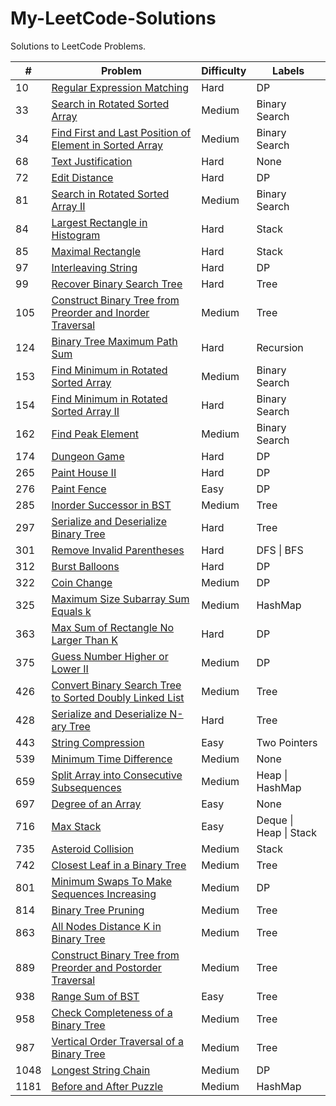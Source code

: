 # My-LeetCode-Solutions
Solutions to LeetCode Problems.


| # | Problem | Difficulty | Labels |
|---| ------- | ---------- | ------ |
|10|[Regular Expression Matching](https://github.com/cswsq96/My-LeetCode-Solutions/blob/master/Problems/10.%20Regular%20Expression%20Matching.md)|Hard| DP |
|33|[Search in Rotated Sorted Array](https://github.com/cswsq96/My-LeetCode-Solutions/blob/master/Problems/33.%20Search%20in%20Rotated%20Sorted%20Array.md)|Medium| Binary Search |
|34|[Find First and Last Position of Element in Sorted Array](https://github.com/cswsq96/My-LeetCode-Solutions/blob/master/Problems/34.%20Find%20First%20and%20Last%20Position%20of%20Element%20in%20Sorted%20Array.md)|Medium| Binary Search |
|68|[Text Justification](https://github.com/cswsq96/My-LeetCode-Solutions/blob/master/Problems/68.%20Text%20Justification.md)|Hard| None |
|72|[Edit Distance](https://github.com/cswsq96/My-LeetCode-Solutions/blob/master/Problems/72.%20Edit%20Distance.md)|Hard| DP |
|81|[Search in Rotated Sorted Array II](https://github.com/cswsq96/My-LeetCode-Solutions/blob/master/Problems/81.%20Search%20in%20Rotated%20Sorted%20Array%20II.md)|Medium| Binary Search |
|84|[Largest Rectangle in Histogram](https://github.com/cswsq96/My-LeetCode-Solutions/blob/master/Problems/84.%20Largest%20Rectangle%20in%20Histogram.md)|Hard| Stack |
|85|[Maximal Rectangle](https://github.com/cswsq96/My-LeetCode-Solutions/blob/master/Problems/85.%20Maximal%20Rectangle.md)|Hard| Stack |
|97|[Interleaving String](https://github.com/cswsq96/My-LeetCode-Solutions/blob/master/Problems/97.%20Interleaving%20String.md)|Hard| DP |
|99|[Recover Binary Search Tree](https://github.com/cswsq96/My-LeetCode-Solutions/blob/master/Problems/99.%20Recover%20Binary%20Search%20Tree.md)|Hard| Tree |
|105|[Construct Binary Tree from Preorder and Inorder Traversal](https://github.com/cswsq96/My-LeetCode-Solutions/blob/master/Problems/105.%20Construct%20Binary%20Tree%20from%20Preorder%20and%20Inorder%20Traversal.md)|Medium|Tree|
|124|[Binary Tree Maximum Path Sum](https://github.com/cswsq96/My-LeetCode-Solutions/blob/master/Problems/124.%20Binary%20Tree%20Maximum%20Path%20Sum.md)|Hard| Recursion |
|153|[Find Minimum in Rotated Sorted Array](https://github.com/cswsq96/My-LeetCode-Solutions/blob/master/Problems/153.%20Find%20Minimum%20in%20Rotated%20Sorted%20Array.md)|Medium| Binary Search |
|154|[Find Minimum in Rotated Sorted Array II](https://github.com/cswsq96/My-LeetCode-Solutions/blob/master/Problems/154.%20Find%20Minimum%20in%20Rotated%20Sorted%20Array%20II.md)|Hard| Binary Search |
|162|[Find Peak Element](https://github.com/cswsq96/My-LeetCode-Solutions/blob/master/Problems/162.%20Find%20Peak%20Element.md)|Medium| Binary Search |
|174|[Dungeon Game](https://github.com/cswsq96/My-LeetCode-Solutions/blob/master/Problems/174.%20Dungeon%20Game.md)|Hard| DP |
|265|[Paint House II](https://github.com/cswsq96/My-LeetCode-Solutions/blob/master/Problems/265.%20Paint%20House%20II.md)|Hard| DP |
|276|[Paint Fence](https://github.com/cswsq96/My-LeetCode-Solutions/blob/master/Problems/276.%20Paint%20Fence.md)|Easy| DP |
|285|[Inorder Successor in BST](https://github.com/cswsq96/My-LeetCode-Solutions/blob/master/Problems/285.%20Inorder%20Successor%20in%20BST.md)|Medium| Tree |
|297|[Serialize and Deserialize Binary Tree](https://github.com/cswsq96/My-LeetCode-Solutions/blob/master/Problems/297.%20Serialize%20and%20Deserialize%20Binary%20Tree.md)|Hard| Tree |
|301|[Remove Invalid Parentheses](https://github.com/cswsq96/My-LeetCode-Solutions/blob/master/Problems/301.%20Remove%20Invalid%20Parentheses.md)|Hard| DFS \| BFS |
|312|[Burst Balloons](https://github.com/cswsq96/My-LeetCode-Solutions/blob/master/Problems/312.%20Burst%20Balloons.md)|Hard| DP |
|322|[Coin Change](https://github.com/cswsq96/My-LeetCode-Solutions/blob/master/Problems/322.%20Coin%20Change.md)|Medium| DP |
|325|[Maximum Size Subarray Sum Equals k](https://github.com/cswsq96/My-LeetCode-Solutions/blob/master/Problems/325.%20Maximum%20Size%20Subarray%20Sum%20Equals%20k.md)|Medium| HashMap |
|363|[Max Sum of Rectangle No Larger Than K](https://github.com/cswsq96/My-LeetCode-Solutions/blob/master/Problems/363.%20Max%20Sum%20of%20Rectangle%20No%20Larger%20Than%20K.md)|Hard| DP |
|375|[Guess Number Higher or Lower II](https://github.com/cswsq96/My-LeetCode-Solutions/blob/master/Problems/375.%20Guess%20Number%20Higher%20or%20Lower%20II.md)|Medium| DP |
|426|[Convert Binary Search Tree to Sorted Doubly Linked List](https://github.com/cswsq96/My-LeetCode-Solutions/blob/master/Problems/426.%20Convert%20Binary%20Search%20Tree%20to%20Sorted%20Doubly%20Linked%20List.md)|Medium| Tree |
|428|[Serialize and Deserialize N-ary Tree](https://github.com/cswsq96/My-LeetCode-Solutions/blob/master/Problems/428.%20Serialize%20and%20Deserialize%20N-ary%20Tree.md)|Hard| Tree |
|443|[String Compression](https://github.com/cswsq96/My-LeetCode-Solutions/blob/master/Problems/443.%20String%20Compression.md)|Easy|Two Pointers|
|539|[Minimum Time Difference](https://github.com/cswsq96/My-LeetCode-Solutions/blob/master/Problems/539.%20Minimum%20Time%20Difference.md)|Medium| None |
|659|[Split Array into Consecutive Subsequences](https://github.com/cswsq96/My-LeetCode-Solutions/blob/master/Problems/659.%20Split%20Array%20into%20Consecutive%20Subsequences.md)|Medium|Heap \| HashMap|
|697|[Degree of an Array](https://github.com/cswsq96/My-LeetCode-Solutions/blob/master/Problems/697.%20Degree%20of%20an%20Array.md)|Easy| None |
|716|[Max Stack](https://github.com/cswsq96/My-LeetCode-Solutions/blob/master/Problems/716.%20Max%20Stack.md)|Easy| Deque \| Heap \| Stack |
|735|[Asteroid Collision](https://github.com/cswsq96/My-LeetCode-Solutions/blob/master/Problems/735.%20Asteroid%20Collision.md)|Medium| Stack |
|742|[Closest Leaf in a Binary Tree](https://github.com/cswsq96/My-LeetCode-Solutions/blob/master/Problems/742.%20Closest%20Leaf%20in%20a%20Binary%20Tree.md)|Medium| Tree |
|801|[Minimum Swaps To Make Sequences Increasing](https://github.com/cswsq96/My-LeetCode-Solutions/blob/master/Problems/801.%20Minimum%20Swaps%20To%20Make%20Sequences%20Increasing.md)|Medium| DP |
|814|[Binary Tree Pruning](https://github.com/cswsq96/My-LeetCode-Solutions/blob/master/Problems/814.%20Binary%20Tree%20Pruning.md)|Medium| Tree |
|863|[All Nodes Distance K in Binary Tree](https://github.com/cswsq96/My-LeetCode-Solutions/blob/master/Problems/863.%20All%20Nodes%20Distance%20K%20in%20Binary%20Tree.md)|Medium| Tree |
|889|[Construct Binary Tree from Preorder and Postorder Traversal](https://github.com/cswsq96/My-LeetCode-Solutions/blob/master/Problems/889.%20Construct%20Binary%20Tree%20from%20Preorder%20and%20Postorder%20Traversal.md)|Medium|Tree|
|938|[Range Sum of BST](https://github.com/cswsq96/My-LeetCode-Solutions/blob/master/Problems/938.%20Range%20Sum%20of%20BST.md)|Easy| Tree |
|958|[Check Completeness of a Binary Tree](https://github.com/cswsq96/My-LeetCode-Solutions/blob/master/Problems/958.%20Check%20Completeness%20of%20a%20Binary%20Tree.md)|Medium| Tree |
|987|[Vertical Order Traversal of a Binary Tree](https://github.com/cswsq96/My-LeetCode-Solutions/blob/master/Problems/987.%20Vertical%20Order%20Traversal%20of%20a%20Binary%20Tree.md)|Medium| Tree |
|1048|[Longest String Chain](https://github.com/cswsq96/My-LeetCode-Solutions/blob/master/Problems/1048.%20Longest%20String%20Chain.md)|Medium| DP |
|1181|[Before and After Puzzle](https://github.com/cswsq96/My-LeetCode-Solutions/blob/master/Problems/1181.%20Before%20and%20After%20Puzzle.md)|Medium| HashMap|

